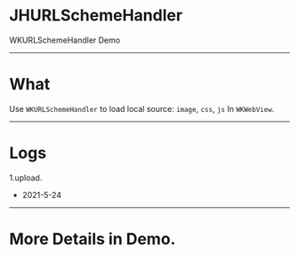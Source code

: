 # JHURLSchemeHandler
WKURLSchemeHandler Demo

---

# What

Use `WKURLSchemeHandler` to load local source: `image`, `css`, `js` In `WKWebView`.

---

# Logs

1.upload.
- 2021-5-24

---

# More Details in Demo.

